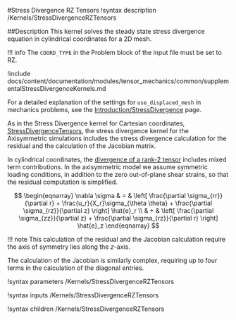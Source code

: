 #Stress Divergence RZ Tensors
!syntax description /Kernels/StressDivergenceRZTensors



##Description
This kernel solves the steady state stress divergence equation in cylindrical coordinates for a 2D mesh.

!!! info
    The `COORD_TYPE` in the Problem block of the input file must be set to RZ.

!include docs/content/documentation/modules/tensor_mechanics/common/supplementalStressDivergenceKernels.md

For a detailed explanation of the settings for `use_displaced_mesh` in mechanics problems, see the [Introduction/StressDivergence](auto::/introduction/StressDivergence) page.

As in the Stress Divergence kernel for Cartesian coordinates, [StressDivergenceTensors](/StressDivergenceTensors.md), the stress divergence kernel for the Axisymmetric simulations includes the stress divergence calculation for the residual and the calculation of the Jacobian matrix.

In cylindrical coordinates, the [divergence of a rank-2 tensor](https://en.wikipedia.org/wiki/Tensor_derivative_%28continuum_mechanics%29#Cylindrical_polar_coordinates_2) includes mixed term contributions.  In the axisymmetric model we assume symmetric loading conditions, in addition to the zero out-of-plane shear strains, so that the residual computation is simplified.

$$
\begin{eqnarray}
\nabla \sigma  & = & \left[ \frac{\partial \sigma_{rr}}{\partial r} + \frac{u_r}{X_r}\sigma_{\theta \theta} + \frac{\partial \sigma_{rz}}{\partial z} \right] \hat{e}_r \\
 & + & \left[ \frac{\partial \sigma_{zz}}{\partial z} + \frac{\partial \sigma_{rz}}{\partial r}    \right] \hat{e}_z
\end{eqnarray}
$$

!!! note
    This calculation of the residual and the Jacobian calculation require the axis of symmetry lies along the $z$-axis.

The calculation of the Jacobian is similarly complex, requiring up to four terms in the calculation of the diagonal entries.


!syntax parameters /Kernels/StressDivergenceRZTensors

!syntax inputs /Kernels/StressDivergenceRZTensors

!syntax children /Kernels/StressDivergenceRZTensors
